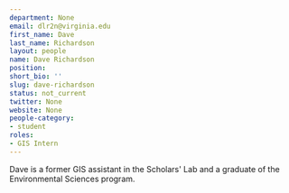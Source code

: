 ```yaml
---
department: None
email: dlr2n@virginia.edu
first_name: Dave
last_name: Richardson
layout: people
name: Dave Richardson
position:
short_bio: ''
slug: dave-richardson
status: not_current
twitter: None
website: None
people-category:
- student
roles:
- GIS Intern
---
```


Dave is a former GIS assistant in the Scholars' Lab and a graduate of the Environmental Sciences program.
